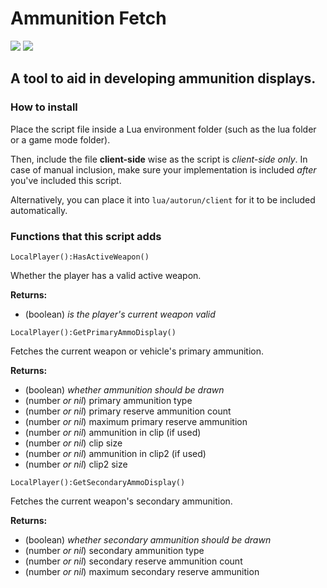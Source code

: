 # Ammunition Fetch

![](https://img.shields.io/github/v/release/DyaMetR/ammo-fetch)
![](https://img.shields.io/github/issues/DyaMetR/ammo-fetch)

## A tool to aid in developing ammunition displays.

### How to install

Place the script file inside a Lua environment folder (such as the lua folder or a game mode folder).

Then, include the file **client-side** wise as the script is _client-side only_. In case of manual inclusion, make sure your implementation is included _after_ you've included this script.

Alternatively, you can place it into `lua/autorun/client` for it to be included automatically.

### Functions that this script adds

`LocalPlayer():HasActiveWeapon()`

Whether the player has a valid active weapon.

**Returns:**

+ (boolean) _is the player's current weapon valid_

`LocalPlayer():GetPrimaryAmmoDisplay()`

Fetches the current weapon or vehicle's primary ammunition.

**Returns:**

+ (boolean) _whether ammunition should be drawn_
+ (number _or nil_) primary ammunition type
+ (number _or nil_) primary reserve ammunition count
+ (number _or nil_) maximum primary reserve ammunition
+ (number _or nil_) ammunition in clip (if used)
+ (number _or nil_) clip size
+ (number _or nil_) ammunition in clip2 (if used)
+ (number _or nil_) clip2 size

`LocalPlayer():GetSecondaryAmmoDisplay()`

Fetches the current weapon's secondary ammunition.

**Returns:**

+ (boolean) _whether secondary ammunition should be drawn_
+ (number _or nil_) secondary ammunition type
+ (number _or nil_) secondary reserve ammunition count
+ (number _or nil_) maximum secondary reserve ammunition
